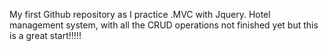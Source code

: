 My first Github repository as I practice .MVC with Jquery.
Hotel management system, with all the CRUD operations 
not finished yet but this is a great start!!!!!
